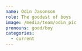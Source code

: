 ```yaml
---
name: Odin Jasonson
role: The goodest of boys
image: /media/team/odin_pic
pronouns: good/boy
categories:
  - current
---
```

